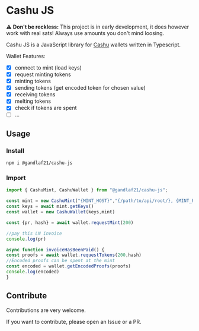 # Cashu JS

⚠️ __Don't be reckless:__ This project is in early development, it does however work with real sats! Always use amounts you don't mind loosing.

Cashu JS is a JavaScript library for [Cashu](https://github.com/cashubtc) wallets written in Typescript.

Wallet Features:

- [x] connect to mint (load keys)
- [x] request minting tokens
- [x] minting tokens
- [x] sending tokens (get encoded token for chosen value)
- [x] receiving tokens
- [x] melting tokens
- [x] check if tokens are spent
- [ ] ...

## Usage

### Install

```shell
npm i @gandlaf21/cashu-js
```

### Import

```javascript
import { CashuMint, CashuWallet } from "@gandlaf21/cashu-js";

const mint = new CashuMint("{MINT_HOST}","{/path/to/api/root/}, {MINT_PORT}")
const keys = await mint.getKeys()
const wallet = new CashuWallet(keys,mint)

const {pr, hash} = await wallet.requestMint(200)

//pay this LN invoice
console.log(pr)

async function invoiceHasBeenPaid() {
const proofs = await wallet.requestTokens(200,hash)
//Encoded proofs can be spent at the mint
const encoded = wallet.getEncodedProofs(proofs)
console.log(encoded)
}

```

## Contribute

Contributions are very welcome.

If you want to contribute, please open an Issue or a PR. 